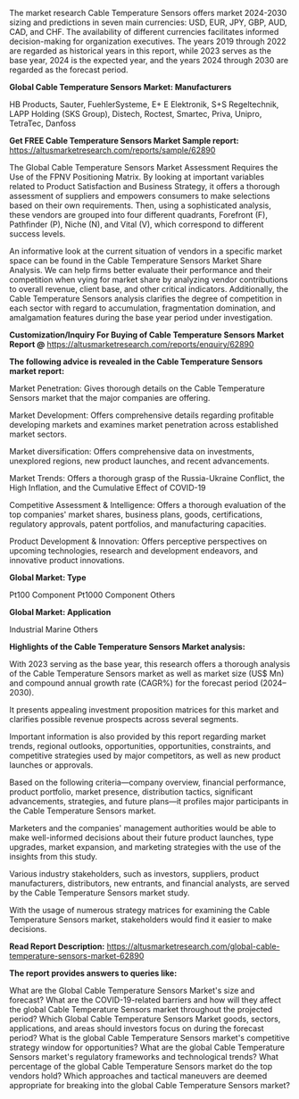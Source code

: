 The market research Cable Temperature Sensors offers market 2024-2030 sizing and predictions in seven main currencies: USD, EUR, JPY, GBP, AUD, CAD, and CHF. The availability of different currencies facilitates informed decision-making for organization executives. The years 2019 through 2022 are regarded as historical years in this report, while 2023 serves as the base year, 2024 is the expected year, and the years 2024 through 2030 are regarded as the forecast period.

<b>Global Cable Temperature Sensors Market: Manufacturers</b>

HB Products, Sauter, FuehlerSysteme, E+ E Elektronik, S+S Regeltechnik, LAPP Holding (SKS Group), Distech, Roctest, Smartec, Priva, Unipro, TetraTec, Danfoss

<b>Get FREE Cable Temperature Sensors Market Sample report:</b> <a href="https://altusmarketresearch.com/reports/sample/62890">https://altusmarketresearch.com/reports/sample/62890</a>

The Global Cable Temperature Sensors Market Assessment Requires the Use of the FPNV Positioning Matrix. By looking at important variables related to Product Satisfaction and Business Strategy, it offers a thorough assessment of suppliers and empowers consumers to make selections based on their own requirements. Then, using a sophisticated analysis, these vendors are grouped into four different quadrants, Forefront (F), Pathfinder (P), Niche (N), and Vital (V), which correspond to different success levels.

An informative look at the current situation of vendors in a specific market space can be found in the Cable Temperature Sensors Market Share Analysis. We can help firms better evaluate their performance and their competition when vying for market share by analyzing vendor contributions to overall revenue, client base, and other critical indicators. Additionally, the Cable Temperature Sensors analysis clarifies the degree of competition in each sector with regard to accumulation, fragmentation domination, and amalgamation features during the base year period under investigation.

<b>Customization/Inquiry For Buying of Cable Temperature Sensors Market Report @</b> <a href="https://altusmarketresearch.com/reports/enquiry/62890">https://altusmarketresearch.com/reports/enquiry/62890</a>

<b>The following advice is revealed in the Cable Temperature Sensors market report:</b>

Market Penetration: Gives thorough details on the Cable Temperature Sensors market that the major companies are offering.

Market Development: Offers comprehensive details regarding profitable developing markets and examines market penetration across established market sectors.

Market diversification: Offers comprehensive data on investments, unexplored regions, new product launches, and recent advancements.

Market Trends: Offers a thorough grasp of the Russia-Ukraine Conflict, the High Inflation, and the Cumulative Effect of COVID-19

Competitive Assessment &amp; Intelligence: Offers a thorough evaluation of the top companies' market shares, business plans, goods, certifications, regulatory approvals, patent portfolios, and manufacturing capacities.

Product Development &amp; Innovation: Offers perceptive perspectives on upcoming technologies, research and development endeavors, and innovative product innovations.

<b>Global Market: Type</b>

Pt100 Component
Pt1000 Component
Others

<b>Global Market: Application</b>

Industrial
Marine
Others


<b>Highlights of the Cable Temperature Sensors Market analysis:</b>

With 2023 serving as the base year, this research offers a thorough analysis of the Cable Temperature Sensors market as well as market size (US$ Mn) and compound annual growth rate (CAGR%) for the forecast period (2024–2030).

It presents appealing investment proposition matrices for this market and clarifies possible revenue prospects across several segments.

Important information is also provided by this report regarding market trends, regional outlooks, opportunities, opportunities, constraints, and competitive strategies used by major competitors, as well as new product launches or approvals.

Based on the following criteria—company overview, financial performance, product portfolio, market presence, distribution tactics, significant advancements, strategies, and future plans—it profiles major participants in the Cable Temperature Sensors market.

Marketers and the companies' management authorities would be able to make well-informed decisions about their future product launches, type upgrades, market expansion, and marketing strategies with the use of the insights from this study.

Various industry stakeholders, such as investors, suppliers, product manufacturers, distributors, new entrants, and financial analysts, are served by the Cable Temperature Sensors market study.

With the usage of numerous strategy matrices for examining the Cable Temperature Sensors market, stakeholders would find it easier to make decisions.

<b>Read Report Description:</b> <a href="https://altusmarketresearch.com/global-cable-temperature-sensors-market-62890">https://altusmarketresearch.com/global-cable-temperature-sensors-market-62890</a>

<b>The report provides answers to queries like:</b>

What are the Global Cable Temperature Sensors Market's size and forecast?
What are the COVID-19-related barriers and how will they affect the global Cable Temperature Sensors market throughout the projected period?
Which Global Cable Temperature Sensors Market goods, sectors, applications, and areas should investors focus on during the forecast period?
What is the global Cable Temperature Sensors market's competitive strategy window for opportunities?
What are the global Cable Temperature Sensors market's regulatory frameworks and technological trends?
What percentage of the global Cable Temperature Sensors market do the top vendors hold?
Which approaches and tactical maneuvers are deemed appropriate for breaking into the global Cable Temperature Sensors market?
